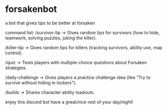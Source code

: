 # forsakenbot
a bot that gives tips to be better at forsaken



command list:
/survivor-tip → Gives random tips for survivors (how to hide, teamwork, solving puzzles, juking the killer).

/killer-tip → Gives random tips for killers (tracking survivors, ability use, map control).

/quiz → Tests players with multiple-choice questions about Forsaken strategies.

/daily-challenge → Gives players a practice challenge idea (like “Try to survive without hiding in lockers”).

/builds → Shares character ability loadouts.


enjoy this discord bot have a great/nice rest of your day/night!
